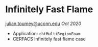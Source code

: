 # Infinitely Fast Flame
julian.toumey@uconn.edu
_Oct 2020_

* Application: `chtMultiRegionFoam`
* CERFACS infinitely fast flame case

